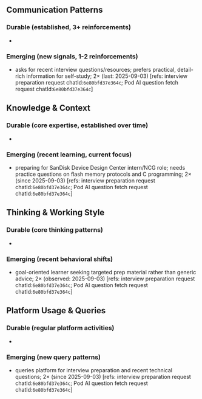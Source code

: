 ## Communication Patterns
### Durable (established, 3+ reinforcements)
- 

### Emerging (new signals, 1-2 reinforcements)
- asks for recent interview questions/resources; prefers practical, detail-rich information for self-study; 2× (last: 2025-09-03) [refs: interview preparation request chatId:`6e80bfd37e364c`; Pod AI question fetch request chatId:`6e80bfd37e364c`]

## Knowledge & Context
### Durable (core expertise, established over time)
- 

### Emerging (recent learning, current focus)
- preparing for SanDisk Device Design Center intern/NCG role; needs practice questions on flash memory protocols and C programming; 2× (since 2025-09-03) [refs: interview preparation request chatId:`6e80bfd37e364c`; Pod AI question fetch request chatId:`6e80bfd37e364c`]

## Thinking & Working Style
### Durable (core thinking patterns)
- 

### Emerging (recent behavioral shifts)
- goal-oriented learner seeking targeted prep material rather than generic advice; 2× (observed: 2025-09-03) [refs: interview preparation request chatId:`6e80bfd37e364c`; Pod AI question fetch request chatId:`6e80bfd37e364c`]

## Platform Usage & Queries
### Durable (regular platform activities)
- 

### Emerging (new query patterns)
- queries platform for interview preparation and recent technical questions; 2× (since 2025-09-03) [refs: interview preparation request chatId:`6e80bfd37e364c`; Pod AI question fetch request chatId:`6e80bfd37e364c`]